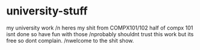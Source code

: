# university-stuff
my university work
/n heres my shit from COMPX101/102 half of compx 101 isnt done so have fun with those
/nprobably shouldnt trust this work but its free so dont complain.
/nwelcome to the shit show.